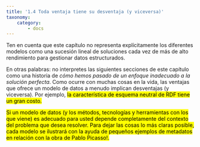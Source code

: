 ```yaml
---
title: '1.4 Toda ventaja tiene su desventaja (y viceversa)'
taxonomy:
    category:
        - docs
---
```


Ten en cuenta que este capítulo no representa explícitamente los diferentes modelos como una sucesión lineal de soluciones cada vez de más de alto rendimiento para gestionar datos estructurados. 

En otras palabras: no interpretes las siguientes secciones de este capítulo como una historia de _cómo hemos pasado de un enfoque inadecuado a la solución perfecta_. Como ocurre con muchas cosas en la vida, las ventajas que ofrece un modelo de datos a menudo implican desventajas (y viceversa). Por ejemplo, <mark>la característica de esquema neutral de RDF tiene un gran costo.</mark> 

<mark>Si un modelo de datos (y los métodos, tecnologías y herramientas con los que viene) es adecuado para usted depende completamente del contexto del problema que desea resolver.<mark> Para dejar las cosas lo más claras posible, cada modelo se ilustrará con la ayuda de pequeños ejemplos de metadatos en relación con la obra de Pablo Picasso!.